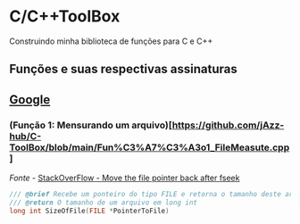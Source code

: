 # C/C++ToolBox
Construindo minha biblioteca de funções para C e C++

## Funções e suas respectivas assinaturas
## [Google](https://google.co.in)
### (Função 1: Mensurando um arquivo)[https://github.com/jAzz-hub/C-ToolBox/blob/main/Fun%C3%A7%C3%A3o1_FileMeasute.cpp]
*Fonte* - [StackOverFlow - Move the file pointer back after fseek](https://stackoverflow.com/questions/55777956/move-the-file-pointer-back-after-fseek)
~~~C++
/// @brief Recebe um ponteiro do tipo FILE e retorna o tamanho deste arquivo em caracteres
/// @return O tamanho de um arquivo em long int
long int SizeOfFile(FILE *PointerToFile)
~~~
